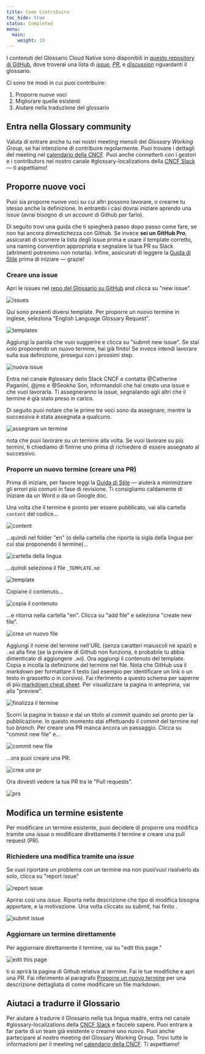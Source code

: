 ```yaml
---
title: Come Contribuire
toc_hide: true
status: Completed
menu:
  main:
    weight: 10
---
```


I contenuti del Glossario Cloud Native sono disponibili in [questo repository di GitHub](https://github.com/cncf/glossary), dove troverai una lista di [_issue_](https://github.com/cncf/glossary/issues), [_PR_](https://github.com/cncf/glossary/pulls), e [_discussion_](https://github.com/cncf/glossary/discussions) riguardanti il glossario. 

Ci sono tre modi in cui puoi contribuire:

1) Proporre nuove voci
2) Migliorare quelle esistenti
3) Aiutare nella traduzione del glossario

## Entra nella Glossary community 

Valuta di entrare anche tu nei nostri meeting mensili del _Glossary Working Group_, se hai intenzione di contribuire regolarmente. Puoi trovare i dettagli del meeting nel [calendario della CNCF](https://www.cncf.io/calendar/). Puoi anche connetterti con i gestori e i contributors nel nostro canale #glossary-localizations della [CNCF Slack](https://cloud-native.slack.com/) — ti aspettiamo! 

## Proporre nuove voci

Puoi sia proporre nuove voci su cui altri possono lavorare, o crearne tu stesso anche la definizione. In entrambi i casi dovrai iniziare aprendo una _issue_ (avrai bisogno di un account di Github per farlo).

Di seguito trovi una guida che ti spiegherà passo dopo passo come fare, se non hai ancora dimestichezza con Github. Se invece **sei un GitHub Pro**, assicurati di scorrere la lista degli issue prima e usare il template corretto, una naming convention appropriata e segnalare la tua PR su Slack (altrimenti potremmo non notarla). Infine, assicurati di leggere la [Guida di Stile](/it/style-guide/) prima di iniziare — grazie! 

### Creare una issue

Apri le issues nel [repo del Glossario su GitHub](https://github.com/cncf/glossary/issues) and clicca su "new issue".

![issues](/images/how-to/howto-01.png)

Qui sono presenti diversi template. Per proporre un nuovo termine in inglese, seleziona "English Language Glossary Request". 

![templates](/images/how-to/howto-02.png)

Aggiungi la parola che vuoi suggerire e clicca su "submit new issue". Se stai solo proponendo un nuovo termine, hai già finito! Se invece intendi lavorare sulla sua definizione, prosegui con i prossimi step.

![nuova issue](/images/how-to/howto-03.png)

Entra nel canale #glossary dello Slack CNCF e contatta @Catherine Paganini, @jmo e @Seokho Son, informandoli che hai creato una issue e che vuoi lavorarla. Ti assegneranno la issue, segnalando agli altri che il termine è già stato preso in carico.

Di seguito puoi notare che le prime tre voci sono da assegnare, mentre la successiva è stata assegnata a qualcuno.

![assegnare un termine](/images/how-to/howto-04.png)

nota che puoi lavorare su un termine alla volta. Se vuoi lavorare su più termini, ti chiediamo di finirne uno prima di richiedere di essere assegnato al successivo.

### Proporre un nuovo termine (creare una PR)

Prima di iniziare, per favore leggi la [Guida di Stile](/it/style-guide/) — aiuterà a minimizzare gli errori più comuni in fase di revisione. Ti consigliamo caldamente di iniziare da un Word o da un Google doc. 

Una volta che il termine è pronto per essere pubblicato, vai alla cartella `content` del codice…

![content](/images/how-to/howto-05.png)

…quindi nel folder "en" (o della cartella che riporta la sigla della lingua per cui stai proponendo il termine)…

![cartella della lingua](/images/how-to/howto-06.png)

…quindi seleziona il file `_TEMPLATE.md`

![template](/images/how-to/howto-07.png)

Copiane il contenuto…

![copia il contenuto](/images/how-to/howto-08.png)

…e ritorna nella cartella "en". Clicca su "add file" e seleziona "create new file".

![crea un nuovo file](/images/how-to/howto-09.png)

Aggiungi il nome del termine nell'URL (senza caratteri maiuscoli né spazi) e `.md` alla fine (se la preview di Github non funziona, è probabile tu abbia dimenticato di aggiungere `.md`). Ora aggiungi il contenuto del template. Copia e incolla la definizione del termine nel file. 
Nota che GitHub usa il _markdown_ per formattare il testo (ad esempio per identificare un link o un testo in grassetto o in corsivo). Fai riferimento a questo schema per saperne di più:[markdown cheat sheet](https://www.markdownguide.org/cheat-sheet/). Per visualizzare la pagina in anteprima, vai alla "preview".

![finalizza il termine](/images/how-to/howto-10.png)

Scorri la pagina in basso e dai un titolo al _commit_ quando sei pronto per la pubblicazione. In questo momento stai effettuando il _commit_ del termine nel tuo _branch_. Per creare una PR manca ancora un passaggio. Clicca su "commit new file" e…

![commit new file](/images/how-to/howto-11.png)

…ora puoi creare una PR:

![crea una pr](/images/how-to/howto-12.png)

Ora dovesti vedere la tua PR tra le "Pull requests".

![prs](/images/how-to/howto-13.png)

## Modifica un termine esistente

Per modificare un termine esistente, puoi decidere di proporre una modifica tramite una _issue_ o modificare direttamente il termine e creare una pull request (PR).

### Richiedere una modifica tramite una _issue_

Se vuoi riportare un problema con un termine ma non puoi/vuoi risolverlo da solo, clicca su "report issue"

![report issue](/images/how-to/howto-14.png)

Aprirai così una _issue_. Riporta nella descrizione che tipo di modifica bisogna apportare, e la motivazione. Una volta cliccato su _submit_, hai finito . 

![submit issue](/images/how-to/howto-15.png)

### Aggiornare un termine direttamente

Per aggiornare direttamente il termine, vai su "edit this page." 

![edit this page](/images/how-to/howto-16.png)

ti si aprirà la pagina di Github relativa al termine. Fai le tue modifiche e apri una PR. Fai riferimento al paragrafo [Proporre un nuovo termine](#proporre-un-nuovo-termine-creare-una-pr) per una descrizione dettagliata di come modificare un file markdown.

## Aiutaci a tradurre il Glossario

Per aiutare a tradurre il Glossario nella tua lingua madre, entra nel canale #glossary-localizations della [CNCF Slack](https://cloud-native.slack.com/) e faccelo sapere. Puoi entrare a far parte di un team già esistente o crearne uno nuovo. Puoi anche partecipare al nostro meeting del Glossary Working Group. Trovi tutte le informazioni per il meeting nel [calendario della CNCF](https://www.cncf.io/calendar/). Ti aspettiamo!
